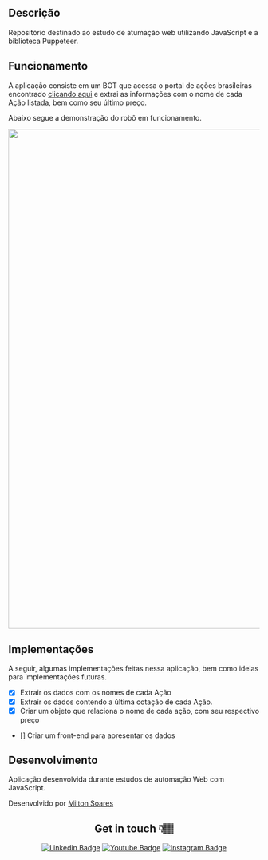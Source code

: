 ## Descrição

Repositório destinado ao estudo de atumação web utilizando JavaScript e a biblioteca Puppeteer.

## Funcionamento

A aplicação consiste em um BOT que acessa o portal de ações brasileiras encontrado [clicando aqui](https://br.investing.com/equities/brazil) e extrai as informações com o nome de cada Ação listada, bem como seu último preço.

Abaixo segue a demonstração do robô em funcionamento.

<div align="center">
  <img src="github/app.gif" width="1000px">
</div>

## Implementações

A seguir, algumas implementações feitas nessa aplicação, bem como ideias para implementações futuras.

- [x] Extrair os dados com os nomes de cada Ação
- [x] Extrair os dados contendo a última cotação de cada Ação.
- [x] Criar um objeto que relaciona o nome de cada ação, com seu respectivo preço
- [] Criar um front-end para apresentar os dados
## Desenvolvimento

Aplicação desenvolvida durante estudos de automação Web com JavaScript. 

Desenvolvido por <a href="https://www.linkedin.com/in/soaresmilton/"> Milton Soares </a>


<div align="center">

## Get in touch 👇🏽
[![Linkedin Badge](https://img.shields.io/badge/linkedin-%230077B5.svg?&style=for-the-badge&logo=linkedin&logoColor=white&link=https://www.linkedin.com/in/soaresmilton/)](https://www.linkedin.com/in/soaresmilton/)
[![Youtube Badge](https://img.shields.io/badge/youtube-%23FF0000.svg?&style=for-the-badge&logo=youtube&logoColor=white)](https://www.youtube.com/channel/UCMsbUh0LDOMQCTBdBXwkFiQ/)
[![Instagram Badge](https://img.shields.io/badge/instagram-%23E4405F.svg?&style=for-the-badge&logo=instagram&logoColor=white&link=https://www.instagram.com/soaresmiltinho/)](https://www.instagram.com/soaresmiltinho/)

</div>
